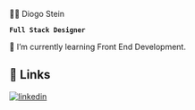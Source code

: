 👨‍💻 Diogo Stein

**`Full Stack Designer`** 

🌱 I’m currently learning Front End Development.


## 🔗 Links
[![linkedin](https://img.shields.io/badge/linkedin-0A66C2?style=for-the-badge&logo=linkedin&logoColor=white)](https://www.linkedin.com/in/diogo-stein/sssssssssssssssssssssss)


